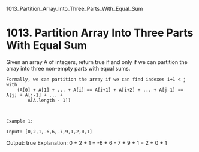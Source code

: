 1013_Partition_Array_Into_Three_Parts_With_Equal_Sum
# 1013. Partition Array Into Three Parts With Equal Sum

Given an array A of integers, return true if and only if we can
        partition the array into three non-empty parts with equal sums.

    Formally, we can partition the array if we can find indexes i+1 < j with
        (A[0] + A[1] + ... + A[i] == A[i+1] + A[i+2] + ... + A[j-1] == A[j] + A[j-1] + ... +
            A[A.length - 1])

     

    Example 1:

    Input: [0,2,1,-6,6,-7,9,1,2,0,1]
Output: true
Explanation: 0 + 2 + 1 = -6 + 6 - 7 + 9 + 1 = 2 + 0 + 1